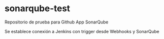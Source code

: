 # sonarqube-test

Repositorio de prueba para Github App SonarQube

Se establece conexión a Jenkins con trigger desde Webhooks y SonarQube

